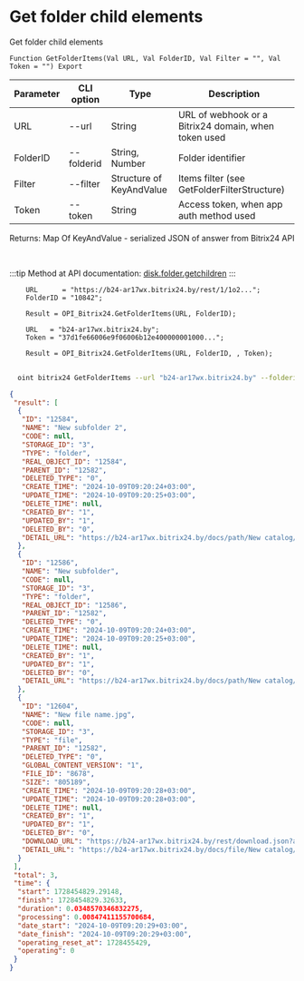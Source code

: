 ﻿---
sidebar_position: 7
---

# Get folder child elements
 Get folder child elements



`Function GetFolderItems(Val URL, Val FolderID, Val Filter = "", Val Token = "") Export`

  | Parameter | CLI option | Type | Description |
  |-|-|-|-|
  | URL | --url | String | URL of webhook or a Bitrix24 domain, when token used |
  | FolderID | --folderid | String, Number | Folder identifier |
  | Filter | --filter | Structure of KeyAndValue | Items filter (see GetFolderFilterStructure) |
  | Token | --token | String | Access token, when app auth method used |

  
  Returns:  Map Of KeyAndValue - serialized JSON of answer from Bitrix24 API

<br/>

:::tip
Method at API documentation: [disk.folder.getchildren](https://dev.1c-bitrix.ru/rest_help/disk/folder/disk_folder_getchildren.php)
:::
<br/>


```bsl title="Code example"
    URL      = "https://b24-ar17wx.bitrix24.by/rest/1/1o2...";
    FolderID = "10842";

    Result = OPI_Bitrix24.GetFolderItems(URL, FolderID);

    URL   = "b24-ar17wx.bitrix24.by";
    Token = "37d1fe66006e9f06006b12e400000001000...";

    Result = OPI_Bitrix24.GetFolderItems(URL, FolderID, , Token);
```



```sh title="CLI command example"
    
  oint bitrix24 GetFolderItems --url "b24-ar17wx.bitrix24.by" --folderid "5016" --filter %filter% --token "fe3fa966006e9f06006b12e400000001000..."

```

```json title="Result"
{
 "result": [
  {
   "ID": "12584",
   "NAME": "New subfolder 2",
   "CODE": null,
   "STORAGE_ID": "3",
   "TYPE": "folder",
   "REAL_OBJECT_ID": "12584",
   "PARENT_ID": "12582",
   "DELETED_TYPE": "0",
   "CREATE_TIME": "2024-10-09T09:20:24+03:00",
   "UPDATE_TIME": "2024-10-09T09:20:25+03:00",
   "DELETE_TIME": null,
   "CREATED_BY": "1",
   "UPDATED_BY": "1",
   "DELETED_BY": "0",
   "DETAIL_URL": "https://b24-ar17wx.bitrix24.by/docs/path/New catalog/New subfolder 2"
  },
  {
   "ID": "12586",
   "NAME": "New subfolder",
   "CODE": null,
   "STORAGE_ID": "3",
   "TYPE": "folder",
   "REAL_OBJECT_ID": "12586",
   "PARENT_ID": "12582",
   "DELETED_TYPE": "0",
   "CREATE_TIME": "2024-10-09T09:20:24+03:00",
   "UPDATE_TIME": "2024-10-09T09:20:25+03:00",
   "DELETE_TIME": null,
   "CREATED_BY": "1",
   "UPDATED_BY": "1",
   "DELETED_BY": "0",
   "DETAIL_URL": "https://b24-ar17wx.bitrix24.by/docs/path/New catalog/New subfolder"
  },
  {
   "ID": "12604",
   "NAME": "New file name.jpg",
   "CODE": null,
   "STORAGE_ID": "3",
   "TYPE": "file",
   "PARENT_ID": "12582",
   "DELETED_TYPE": "0",
   "GLOBAL_CONTENT_VERSION": "1",
   "FILE_ID": "8678",
   "SIZE": "805189",
   "CREATE_TIME": "2024-10-09T09:20:28+03:00",
   "UPDATE_TIME": "2024-10-09T09:20:28+03:00",
   "DELETE_TIME": null,
   "CREATED_BY": "1",
   "UPDATED_BY": "1",
   "DELETED_BY": "0",
   "DOWNLOAD_URL": "https://b24-ar17wx.bitrix24.by/rest/download.json?auth=6b2e0667006e9f06006b12e4000000010000072c4914d2a629a27f8e468fd6a8ba64ff&token=disk%7CaWQ9MTI2MDQmXz03bHFpaTl0bjV6aFk1SnFVY0szYU5RMVNSRHlWb2ZwcA%3D%3D%7CImRvd25sb2FkfGRpc2t8YVdROU1USTJNRFFtWHowM2JIRnBhVGwwYmpWNmFGazFTbkZWWTBzellVNVJNVk5TUkhsV2IyWndjQT09fDZiMmUwNjY3MDA2ZTlmMDYwMDZiMTJlNDAwMDAwMDAxMDAwMDA3MmM0OTE0ZDJhNjI5YTI3ZjhlNDY4ZmQ2YThiYTY0ZmYi.SL6HjOaIdsjTX1Tik1rou9x26mZ6E8LBmyKI4jcVsps%3D",
   "DETAIL_URL": "https://b24-ar17wx.bitrix24.by/docs/file/New catalog/New file name.jpg"
  }
 ],
 "total": 3,
 "time": {
  "start": 1728454829.29148,
  "finish": 1728454829.32633,
  "duration": 0.0348570346832275,
  "processing": 0.00847411155700684,
  "date_start": "2024-10-09T09:20:29+03:00",
  "date_finish": "2024-10-09T09:20:29+03:00",
  "operating_reset_at": 1728455429,
  "operating": 0
 }
}
```
